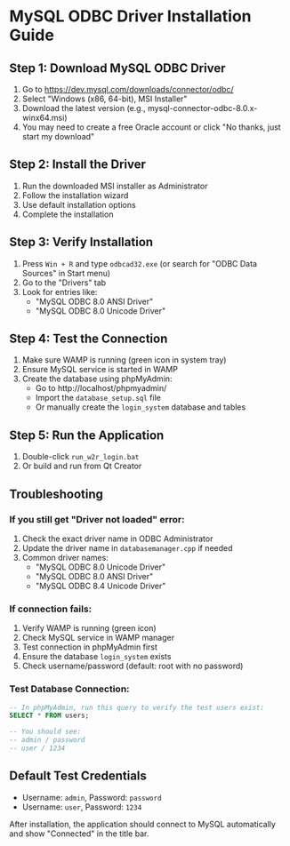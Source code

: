 # MySQL ODBC Driver Installation Guide

## Step 1: Download MySQL ODBC Driver

1. Go to https://dev.mysql.com/downloads/connector/odbc/
2. Select "Windows (x86, 64-bit), MSI Installer"
3. Download the latest version (e.g., mysql-connector-odbc-8.0.x-winx64.msi)
4. You may need to create a free Oracle account or click "No thanks, just start my download"

## Step 2: Install the Driver

1. Run the downloaded MSI installer as Administrator
2. Follow the installation wizard
3. Use default installation options
4. Complete the installation

## Step 3: Verify Installation

1. Press `Win + R` and type `odbcad32.exe` (or search for "ODBC Data Sources" in Start menu)
2. Go to the "Drivers" tab
3. Look for entries like:
   - "MySQL ODBC 8.0 ANSI Driver"
   - "MySQL ODBC 8.0 Unicode Driver"

## Step 4: Test the Connection

1. Make sure WAMP is running (green icon in system tray)
2. Ensure MySQL service is started in WAMP
3. Create the database using phpMyAdmin:
   - Go to http://localhost/phpmyadmin/
   - Import the `database_setup.sql` file
   - Or manually create the `login_system` database and tables

## Step 5: Run the Application

1. Double-click `run_w2r_login.bat`
2. Or build and run from Qt Creator

## Troubleshooting

### If you still get "Driver not loaded" error:

1. Check the exact driver name in ODBC Administrator
2. Update the driver name in `databasemanager.cpp` if needed
3. Common driver names:
   - "MySQL ODBC 8.0 Unicode Driver"
   - "MySQL ODBC 8.0 ANSI Driver"
   - "MySQL ODBC 8.4 Unicode Driver"

### If connection fails:

1. Verify WAMP is running (green icon)
2. Check MySQL service in WAMP manager
3. Test connection in phpMyAdmin first
4. Ensure the database `login_system` exists
5. Check username/password (default: root with no password)

### Test Database Connection:

```sql
-- In phpMyAdmin, run this query to verify the test users exist:
SELECT * FROM users;

-- You should see:
-- admin / password
-- user / 1234
```

## Default Test Credentials

- Username: `admin`, Password: `password`
- Username: `user`, Password: `1234`

After installation, the application should connect to MySQL automatically and show "Connected" in the title bar.
